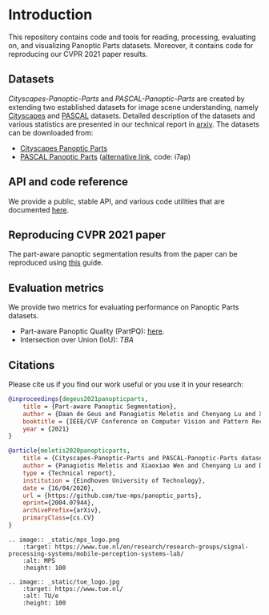 # Introduction

This repository contains code and tools for reading, processing, evaluating on, and visualizing Panoptic Parts datasets. Moreover, it contains code for reproducing our CVPR 2021 paper results.

## Datasets

*Cityscapes-Panoptic-Parts* and *PASCAL-Panoptic-Parts* are created by extending two established datasets for image scene understanding, namely [Cityscapes](https://github.com/mcordts/cityscapesScripts "Cityscapes") and [PASCAL](http://host.robots.ox.ac.uk/pascal/VOC/voc2010/ "PASCAL") datasets. Detailed description of the datasets and various statistics are presented in our technical report in [arxiv](https://arxiv.org/abs/2004.07944 "arxiv.org"). The datasets can be downloaded from:

- [Cityscapes Panoptic Parts](https://www.cityscapes-dataset.com/login/)
- [PASCAL Panoptic Parts](https://1drv.ms/u/s!AojlpuGgPtL1bHXfIdeL14IeVhI?e=5tNfET) ([alternative link](https://pan.baidu.com/s/1k96Wdg_IyD91kvq87Wy7nw), code: i7ap)

## API and code reference

We provide a public, stable API, and various code utilities that are documented [here](https://panoptic-parts.readthedocs.io/en/stable/api_and_code.html).

## Reproducing CVPR 2021 paper

The part-aware panoptic segmentation results from the paper can be reproduced using [this](https://panoptic-parts.readthedocs.io/en/stable/generate_results.html) guide.

## Evaluation metrics

We provide two metrics for evaluating performance on Panoptic Parts datasets.

- Part-aware Panoptic Quality (PartPQ): [here](https://panoptic-parts.readthedocs.io/en/stable/evaluate_results.html).
- Intersection over Union (IoU): _TBA_

## Citations

 Please cite us if you find our work useful or you use it in your research:

```bibtex
@inproceedings{degeus2021panopticparts,
    title = {Part-aware Panoptic Segmentation},
    author = {Daan de Geus and Panagiotis Meletis and Chenyang Lu and Xiaoxiao Wen and Gijs Dubbelman},
    booktitle = {IEEE/CVF Conference on Computer Vision and Pattern Recognition (CVPR)},
    year = {2021}
}
```

```bibtex
@article{meletis2020panopticparts,
    title = {Cityscapes-Panoptic-Parts and PASCAL-Panoptic-Parts datasets for Scene Understanding},
    author = {Panagiotis Meletis and Xiaoxiao Wen and Chenyang Lu and Daan de Geus and Gijs Dubbelman},
    type = {Technical report},
    institution = {Eindhoven University of Technology},
    date = {16/04/2020},
    url = {https://github.com/tue-mps/panoptic_parts},
    eprint={2004.07944},
    archivePrefix={arXiv},
    primaryClass={cs.CV}
}
```

<!-- This is a workaround for the image rendering problem using Markdown with Sphinx. -->

```eval_rst
.. image:: _static/mps_logo.png
    :target: https://www.tue.nl/en/research/research-groups/signal-processing-systems/mobile-perception-systems-lab/
    :alt: MPS
    :height: 100

.. image:: _static/tue_logo.jpg
    :target: https://www.tue.nl/
    :alt: TU/e
    :height: 100
```
